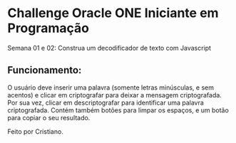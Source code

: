 # Challenge Oracle ONE Iniciante em Programação

Semana 01 e 02: Construa um decodificador de texto com Javascript

## Funcionamento:

O usuário deve inserir uma palavra (somente letras minúsculas, e sem acentos) e clicar em criptografar para deixar a mensagem criptografada. Por sua vez, clicar em descriptografar para identificar uma palavra criptografada.
Contém também botões para limpar os espaços, e um botão para copiar o seu resultado.

Feito por Cristiano.